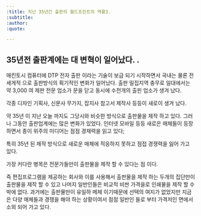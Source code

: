 ```yaml
---
:title: 지난 35년간 출판의 월드프린트의 역활3.
:subtitle: 
:author:
:quote:

---
```


## 35년전 출판계에는 대 변혁이 일어났다. .

매킨토시 컴퓨터에 DTP 전자 출판 이라는 기술이 보급 되기 시작하면서 국내는 물론 전세게적 으로 출판방식의 획기적인 변화가 일어났다.
출판 밀집지역 충무로 일대에서는 약 3,000 여 제판 전문 업소가 문을 닫고 동시에 수천개의 출핀 업소가 생겨 났다.

각종 디자인 기획사, 신문사 무가지, 잡지사 참고서 제작사 등등이 새로이 생겨 났다.

약 35년 이 지난 오늘 까지도 그당시와 비슷한 방식으로 출판물을 제작 하고 있다.
그러나 그동안 출판업계에는 많은 변화가 있었다. 인터넷 모바일 등등 새로은 매체들이 등장하면서 종이 위주의 미디어는 점점 경재력을 읽고 있다;

특히 35년 된 제작 방식으로 새로운 매체에 적응하지 못하고 점접 경쟁력을 잃어 가고 있다.

가장 커다란 병목은 전문가들만이 출판물을 제작 할 수 있다는 점 이다.

즉 편집프로그램을 제공하는 회사와 이를 사용해서 출판물을 제작 하는 두개의 집단만이 출판물을 제작 할 수 있고
나머지 일반인들은 비교적 비싼 가격을로 인쇄물을 제작 할 수 박에 없다. 과거에는 출판물만이 유일하 메체 이기때문에 선텍의 여지가 없었지만 지금은 다양 매체들과 경쟁을 해야 하는 상황이여서 점점 일반인 들로 부터 가격저인 면에서 소외 되어 가고 있다.





